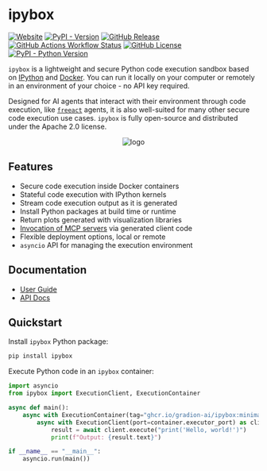 # ipybox

<p align="left">
    <a href="https://gradion-ai.github.io/ipybox/"><img alt="Website" src="https://img.shields.io/website?url=https%3A%2F%2Fgradion-ai.github.io%2Fipybox%2F&up_message=online&down_message=offline&label=docs"></a>
    <a href="https://pypi.org/project/ipybox/"><img alt="PyPI - Version" src="https://img.shields.io/pypi/v/ipybox?color=blue"></a>
    <a href="https://github.com/gradion-ai/ipybox/releases"><img alt="GitHub Release" src="https://img.shields.io/github/v/release/gradion-ai/ipybox"></a>
    <a href="https://github.com/gradion-ai/ipybox/actions"><img alt="GitHub Actions Workflow Status" src="https://img.shields.io/github/actions/workflow/status/gradion-ai/ipybox/test.yml"></a>
    <a href="https://github.com/gradion-ai/ipybox/blob/main/LICENSE"><img alt="GitHub License" src="https://img.shields.io/github/license/gradion-ai/ipybox?color=blueviolet"></a>
    <a href="https://pypi.org/project/ipybox/"><img alt="PyPI - Python Version" src="https://img.shields.io/pypi/pyversions/ipybox"></a>
</p>

`ipybox` is a lightweight and secure Python code execution sandbox based on [IPython](https://ipython.org/) and [Docker](https://www.docker.com/). You can run it locally on your computer or remotely in an environment of your choice - no API key required.

Designed for AI agents that interact with their environment through code execution, like [`freeact`](https://github.com/gradion-ai/freeact/) agents, it is also well-suited for many other secure code execution use cases. `ipybox` is fully open-source and distributed under the Apache 2.0 license.

<p align="center">
  <img src="docs/img/logo.png" alt="logo">
</p>

## Features

- Secure code execution inside Docker containers
- Stateful code execution with IPython kernels
- Stream code execution output as it is generated
- Install Python packages at build time or runtime
- Return plots generated with visualization libraries
- [Invocation of MCP servers](https://gradion-ai.github.io/ipybox/usage.html#mcp-integration) via generated client code
- Flexible deployment options, local or remote
- `asyncio` API for managing the execution environment

## Documentation

- [User Guide](https://gradion-ai.github.io/ipybox/)
- [API Docs](https://gradion-ai.github.io/ipybox/api/execution_container/)

## Quickstart

Install `ipybox` Python package:

```bash
pip install ipybox
```

Execute Python code in an `ipybox` container:

```python
import asyncio
from ipybox import ExecutionClient, ExecutionContainer

async def main():
    async with ExecutionContainer(tag="ghcr.io/gradion-ai/ipybox:minimal") as container:
        async with ExecutionClient(port=container.executor_port) as client:
            result = await client.execute("print('Hello, world!')")
            print(f"Output: {result.text}")

if __name__ == "__main__":
    asyncio.run(main())
```
